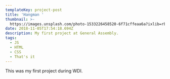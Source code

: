 ```yaml
---
templateKey: project-post
title: 'Hangman '
thumbnail: >-
  https://images.unsplash.com/photo-1533226458520-6f71cffeaa6a?ixlib=rb-1.2.1&auto=format&fit=crop&w=1350&q=80
date: 2018-11-05T17:54:18.694Z
description: My first project at General Assembly.
tags:
  - JS
  - HTML
  - CSS
  - That's it
---
```


This was my first project during WDI.
